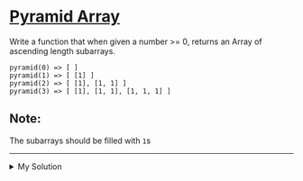 # [Pyramid Array](https://www.codewars.com/kata/515f51d438015969f7000013)

Write a function that when given a number >= 0, returns an Array of ascending length subarrays.

```
pyramid(0) => [ ]
pyramid(1) => [ [1] ]
pyramid(2) => [ [1], [1, 1] ]
pyramid(3) => [ [1], [1, 1], [1, 1, 1] ]
```

## Note:

The subarrays should be filled with `1`s

---

<details><summary>My Solution</summary>

```js
function pyramid(n) {
  const result = []; // Initialize an array to store the pyramid
  for (let i = 0; i < n; i++) {
    result.push(Array(i + 1).fill(1)); // Fill the array with arrays of consecutive '1's based on the row index
  }
  return result; // Return the pyramid as a 2D array
}
```

</details>
